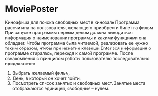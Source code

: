 # MoviePoster
Киноафиша для поиска свободных мест в кинозале
Программа рассчитана на пользователя, желающего приобрести билет на фильм
При запуске программы первым делом должна выводиться информация о наименовании программы и какими функциями она обладает. Чтобы программа была читаемой, реализовать ее нужно таким образом, чтобы при нажатии клавиши Enter вся информация о программе стиралась, переходя к самой программе.
После ознакомления с принципом работы пользователю последовательно предлагается:
1.	Выбрать желаемый фильм,
2.	День, в который он хочет пойти,
3.	Посмотреть список занятых и свободных мест.
Занятые места отображаются единицей, свободные – нулем.
